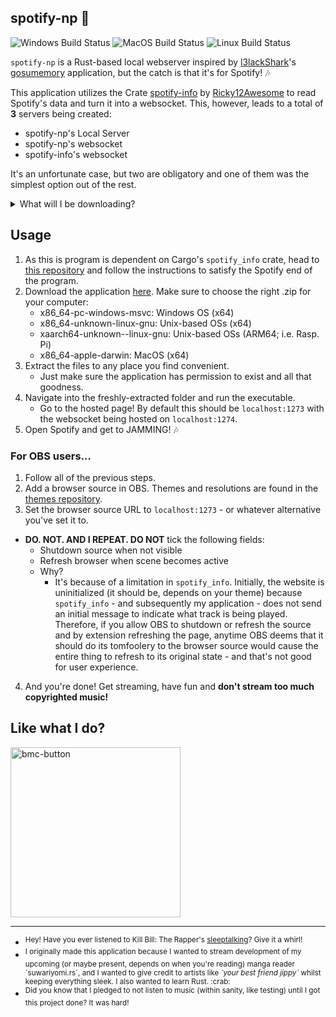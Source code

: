 ## spotify-np :crab:

![Windows Build Status](https://img.shields.io/github/actions/workflow/status/Nowaaru/spotify-np/windows.yml?style=for-the-badge&logo=Windows11&logoColor=%23FCC624&label=Windows%20Build
)
![MacOS Build Status](https://img.shields.io/github/actions/workflow/status/Nowaaru/spotify-np/mac.yml?style=for-the-badge&logo=apple&logoColor=%23FCC624&label=MacOS%20Build
)
![Linux Build Status](https://img.shields.io/github/actions/workflow/status/Nowaaru/spotify-np/linux.yml?style=for-the-badge&logo=Linux&logoColor=%23FCC624&label=Linux%20Build)

`spotify-np` is a Rust-based local webserver inspired by [l3lackShark](https://github.com/l3lackShark)'s [gosumemory](https://github.com/l3lackShark/gosumemory) application, but the catch is that it's for Spotify! :notes:

This application utilizes the Crate [spotify-info](https://crates.io/crates/spotify_info) by [Ricky12Awesome](https://crates.io/users/Ricky12Awesome) to read Spotify's data and turn it into a websocket. This, however, leads to a total of **3** servers being created:

-   spotify-np's Local Server
-   spotify-np's websocket
-   spotify-info's websocket

It's an unfortunate case, but two are obligatory and one of them was the simplest option out of the rest.

<details>
    <summary> What will I be downloading? </summary>
    Fear not, young padawan. It's the little box in the bottom-left corner!

    

https://user-images.githubusercontent.com/16274568/185728431-8b87076c-2488-4962-9152-27dbc363f952.mp4


</details>

## Usage

1. As this is program is dependent on Cargo's `spotify_info` crate, head to [this repository](https://github.com/Ricky12Awesome/spotify_info) and follow the instructions to satisfy the Spotify end of the program.
2. Download the application [here](https://github.com/Nowaaru/spotify-np/releases). Make sure to choose the right .zip for your computer:
    - x86_64-pc-windows-msvc: Windows OS (x64)
    - x86_64-unknown-linux-gnu: Unix-based OSs (x64)
    - xaarch64-unknown--linux-gnu: Unix-based OSs (ARM64; i.e. Rasp. Pi)
    - x86_64-apple-darwin: MacOS (x64)
3. Extract the files to any place you find convenient.
    - Just make sure the application has permission to exist and all that goodness.
4. Navigate into the freshly-extracted folder and run the executable.
    - Go to the hosted page! By default this should be `localhost:1273` with the websocket being hosted on `localhost:1274`.
5. Open Spotify and get to JAMMING! :notes:

### For OBS users...

1. Follow all of the previous steps.
2. Add a browser source in OBS. Themes and resolutions are found in the [themes repository](https://www.github.com/Nowaaru/spotify-np-themes).
3. Set the browser source URL to `localhost:1273` - or whatever alternative you've set it to.

-   **DO. NOT. AND I REPEAT. DO NOT** tick the following fields:
    -   Shutdown source when not visible
    -   Refresh browser when scene becomes active
    -   Why?
        -   It's because of a limitation in `spotify_info`. Initially, the website is uninitialized (it should be, depends on your theme) because `spotify_info` - and subsequently my application - does not send an initial message to indicate what track is being played. Therefore, if you allow OBS to shutdown or refresh the source and by extension refreshing the page, anytime OBS deems that it should do its tomfoolery to the browser source would cause the entire thing to refresh to its original state - and that's not good for user experience.

4. And you're done! Get streaming, have fun and **don't stream too much copyrighted music!** 

## Like what I do?

<a href="https://www.buymeacoffee.com/noire">
<img width="272" alt="bmc-button" src="https://user-images.githubusercontent.com/16274568/185726271-65d08167-e68c-49b1-bc12-8813b73cf0c0.png"></a>

---

<ul>
    <li>
        <sup>
           Hey! Have you ever listened to Kill Bill: The Rapper's <a href="https://open.spotify.com/track/0Tcs9OG5IwiDaEN6gu7Dc9?si=1c345b9d23b146dd">sleeptalking</a>? Give it a whirl! 
        </sup>
    </li>
    <li>
        <sup>
         I originally made this application because I wanted to stream development of my upcoming (or maybe present, depends on when you're reading) manga reader `suwariyomi.rs`, and I wanted to give credit to artists like <i>`your best friend jippy`</i> whilst keeping everything sleek. I also wanted to learn Rust. :crab:
        </sup>
    </li>
    <li>
        <sup>
          Did you know that I pledged to not listen to music (within sanity, like testing) until I got this project done? It was hard!
        </sup>
    </li>
</ul>
